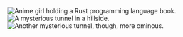 <img src="rust-girl.png" alt="Anime girl holding a Rust programming language book."/>
<img src="spirited-away-tunnel.png" alt="A mysterious tunnel in a hillside."/>
<img src="totoro-tunnel.png" alt="Another mysterious tunnel, though, more ominous."/>
